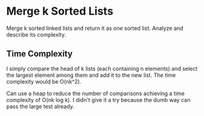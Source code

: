 # Merge k Sorted Lists

Merge k sorted linked lists and return it as one sorted list. Analyze and describe its complexity.

## Time Complexity

I simply compare the head of k lists (each containing n elements) and select the largest element among them and add it to the new list. The time complexity would be O(nk^2).

Can use a heap to reduce the number of comparisons achieving a time
complexity of O(nk log k). I didn't give it a
try because the dumb way can pass the large test already.
